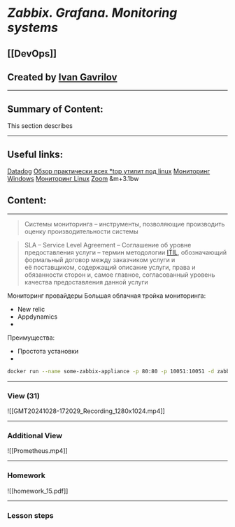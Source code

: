 # ***Zabbix. Grafana. Monitoring systems***

## [[DevOps]]


## Created by [Ivan Gavrilov](https://github.com/ivangavrilov-viii)
---
## Summary of Content:
This section describes


---
## Useful links:
[Datadog](https://www.datadoghq.com/blog/)
[Обзор практически всех *top утилит под linux](https://habr.com/ru/articles/114082/)
[Мониторинг Windows](https://habr.com/ru/companies/ua-hosting/articles/280578/)
[Мониторинг Linux](https://habr.com/ru/companies/ua-hosting/articles/281519/)
[Zoom](https://us06web.zoom.us/rec/share/HTdvZrc8ykVtVjMpvE87yQewKd5tsaG3diZbo9_Z6-cu6WxOcZv9uN52fv5rwkJ4.r6jecs8PUlhd7anf) &m+3.1bw



## Content:
---
>Системы мониторинга – инструменты, позволяющие производить оценку производительности системы

> SLA – Service Level Agreement – Соглашение об уровне предоставления услуги – термин методологии [ITIL](https://ru.wikipedia.org/wiki/ITIL "ITIL"), обозначающий формальный договор между заказчиком услуги и её поставщиком, содержащий описание услуги, права и обязанности сторон и, самое главное, согласованный уровень качества предоставления данной услуги

Мониторинг провайдеры
Большая облачная тройка мониторинга:
- New relic
- Appdynamics
- 

Преимущества:
- Простота установки
- 


```bash
docker run --name some-zabbix-appliance -p 80:80 -p 10051:10051 -d zabbix/zabbix-appliance:ubuntu-4.0-latest
```
---
### View (31)
![[GMT20241028-172029_Recording_1280x1024.mp4]]

---
### Additional View
![[Prometheus.mp4]]

---
### Homework
![[homework_15.pdf]]

---
### Lesson steps





